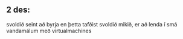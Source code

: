## 2 des: 
svoldið seint að byrja en þetta tafðist svoldið mikið, er að lenda í smá vandamálum með virtualmachines
